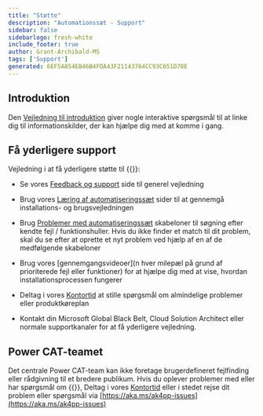 ```yaml
---
title: "Støtte"
description: "Automationssæt - Support"
sidebar: false
sidebarlogo: fresh-white
include_footer: true
author: Grant-Archibald-MS
tags: ['Support']
generated: 6EF5A854EB46B4FDA43F21143764CC93C651D78E
---
```


## Introduktion

Den [Vejledning til introduktion](/da/get-started) giver nogle interaktive spørgsmål til at linke dig til informationskilder, der kan hjælpe dig med at komme i gang.

## Få yderligere support

Vejledning i at få yderligere støtte til {{<product-name>}}:

- Se vores [Feedback og support](https://learn.microsoft.com/power-automate/guidance/automation-kit/feedback-support) side til generel vejledning

- Brug vores [Læring af automatiseringssæt](https://aka.ms/automation-kit-learn) sider til at gennemgå installations- og brugsvejledningen

- Brug [Problemer med automatiseringssæt](https://aka.ms/ak4pp-issues) skabeloner til søgning efter kendte fejl / funktionshuller. Hvis du ikke finder et match til dit problem, skal du se efter at oprette et nyt problem ved hjælp af en af de medfølgende skabeloner

- Brug vores [gennemgangsvideoer](n hver milepæl på grund af prioriterede fejl eller funktioner) for at hjælpe dig med at vise, hvordan installationsprocessen fungerer

- Deltag i vores [Kontortid](/da/office-hours) at stille spørgsmål om almindelige problemer eller produktkøreplan

- Kontakt din Microsoft Global Black Belt, Cloud Solution Architect eller normale supportkanaler for at få yderligere vejledning.

## Power CAT-teamet

Det centrale Power CAT-team kan ikke foretage brugerdefineret fejlfinding eller rådgivning til et bredere publikum. Hvis du oplever problemer med eller har spørgsmål om {{<product-name>}}, Deltag i vores [Kontortid](/da/office-hours) eller i stedet rejse dit problem eller spørgsmål via [https://aka.ms/ak4pp-issues](https://aka.ms/ak4pp-issues)
